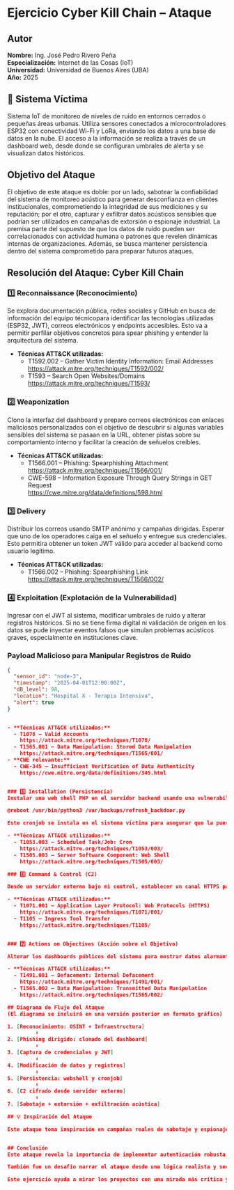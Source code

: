 # Ejercicio Cyber Kill Chain – Ataque

## Autor
**Nombre:** Ing. José Pedro Rivero Peña  
**Especialización:** Internet de las Cosas (IoT)  
**Universidad:** Universidad de Buenos Aires (UBA)  
**Año:** 2025  

## 📡 Sistema Víctima
Sistema IoT de monitoreo de niveles de ruido en entornos cerrados o pequeñas áreas urbanas. Utiliza sensores conectados a microcontroladores ESP32 con conectividad Wi-Fi y LoRa, enviando los datos a una base de datos en la nube. El acceso a la información se realiza a través de un dashboard web, desde donde se configuran umbrales de alerta y se visualizan datos históricos.

## Objetivo del Ataque
El objetivo de este ataque es doble: por un lado, sabotear la confiabilidad del sistema de monitoreo acústico para generar desconfianza en clientes institucionales, comprometiendo la integridad de sus mediciones y su reputación; por el otro, capturar y exfiltrar datos acústicos sensibles que podrían ser utilizados en campañas de extorsión o espionaje industrial. La premisa parte del supuesto de que los datos de ruido pueden ser correlacionados con actividad humana o patrones que revelen dinámicas internas de organizaciones. Además, se busca mantener persistencia dentro del sistema comprometido para preparar futuros ataques.

## Resolución del Ataque: Cyber Kill Chain

### 1️⃣ Reconnaissance (Reconocimiento)
Se explora documentación pública, redes sociales y GitHub en busca de información del equipo técnicopara identificar las tecnologías utilizadas (ESP32, JWT), correos electrónicos y endpoints accesibles. Esto va a permitir perfilar objetivos concretos para spear phishing y entender la arquitectura del sistema.

- **Técnicas ATT&CK utilizadas:**
  - T1592.002 – Gather Victim Identity Information: Email Addresses  
    https://attack.mitre.org/techniques/T1592/002/
  - T1593 – Search Open Websites/Domains  
    https://attack.mitre.org/techniques/T1593/
    
### 2️⃣ Weaponization 

Clono la interfaz del dashboard y preparo correos electrónicos con enlaces maliciosos personalizados con el objetivo de descubrir si algunas variables sensibles del sistema se pasaan en la URL, obtener pistas sobre su comportamiento interno y facilitar la creación de señuelos creíbles.

- **Técnicas ATT&CK utilizadas:**
  - T1566.001 – Phishing: Spearphishing Attachment  
    https://attack.mitre.org/techniques/T1566/001/
  - CWE-598 – Information Exposure Through Query Strings in GET Request  
    https://cwe.mitre.org/data/definitions/598.html

### 3️⃣ Delivery 

Distribuir los correos usando SMTP anónimo y campañas dirigidas. Esperar que uno de los operadores caiga en el señuelo y entregue sus credenciales. Esto permitira obtener un token JWT válido para acceder al backend como usuario legítimo.

- **Técnicas ATT&CK utilizadas:**
  - T1566.002 – Phishing: Spearphishing Link  
    https://attack.mitre.org/techniques/T1566/002/

### 4️⃣ Exploitation (Explotación de la Vulnerabilidad)
Ingresar con el JWT al sistema, modificar umbrales de ruido y alterar registros históricos. Si no se tiene firma digital ni validación de origen en los datos se pude inyectar eventos falsos que simulan problemas acústicos graves, especialmente en instituciones clave.

### Payload Malicioso para Manipular Registros de Ruido

```json
{
  "sensor_id": "node-3",
  "timestamp": "2025-04-01T12:00:00Z",
  "dB_level": 98,
  "location": "Hospital X - Terapia Intensiva",
  "alert": true
}


- **Técnicas ATT&CK utilizadas:**
  - T1078 – Valid Accounts  
    https://attack.mitre.org/techniques/T1078/
  - T1565.001 – Data Manipulation: Stored Data Manipulation  
    https://attack.mitre.org/techniques/T1565/001/
- **CWE relevante:**
  - CWE-345 – Insufficient Verification of Data Authenticity  
    https://cwe.mitre.org/data/definitions/345.html


### 5️⃣ Installation (Persistencia)
Instalar una web shell PHP en el servidor backend usando una vulnerabilidad en la API. Luego programar tareas periódicas (cron) para restaurar la puerta trasera y asegurarme de que sobreviviera a reinicios o intentos de remediación.

@reboot /usr/bin/python3 /var/backups/refresh_backdoor.py

Este cronjob se instala en el sistema víctima para asegurar que la puerta trasera (webshell o script de control) se ejecute automáticamente cada vez que el servidor se reinicie.

- **Técnicas ATT&CK utilizadas:**
  - T1053.003 – Scheduled Task/Job: Cron  
    https://attack.mitre.org/techniques/T1053/003/
  - T1505.003 – Server Software Component: Web Shell  
    https://attack.mitre.org/techniques/T1505/003/

### 6️⃣ Command & Control (C2)

Desde un servidor externo bajo mi control, establecer un canal HTTPS para monitorear la operación, subir scripts y automatizar comandos maliciosos. Usar scripts en Python para mantener sincronización entre la shell remota y el entorno C2

- **Técnicas ATT&CK utilizadas:**
  - T1071.001 – Application Layer Protocol: Web Protocols (HTTPS)  
    https://attack.mitre.org/techniques/T1071/001/
  - T1105 – Ingress Tool Transfer  
    https://attack.mitre.org/techniques/T1105/


### 7️⃣ Actions on Objectives (Acción sobre el Objetivo)

Alterar los dashboards públicos del sistema para mostrar datos alarmantes falsos. En paralelo enviar comunicaciones anónimas sugiriendo que los registros de audio podrían publicarse si no se realizaba un pago. Esto dañó la reputación del sistema e inutilizar en ambientes críticos.

- **Técnicas ATT&CK utilizadas:**
  - T1491.001 – Defacement: Internal Defacement  
    https://attack.mitre.org/techniques/T1491/001/
  - T1565.002 – Data Manipulation: Transmitted Data Manipulation  
    https://attack.mitre.org/techniques/T1565/002/

## Diagrama de Flujo del Ataque
(El diagrama se incluirá en una versión posterior en formato gráfico)

1. [Reconocimiento: OSINT + Infraestructura]
         ⬇
2. [Phishing dirigido: clonado del dashboard]
         ⬇
3. [Captura de credenciales y JWT]
         ⬇
4. [Modificación de datos y registros]
         ⬇
5. [Persistencia: webshell y cronjob]
         ⬇
6. [C2 cifrado desde servidor externo]
         ⬇
7. [Sabotaje + extorsión + exfiltración acústica]

## 💡 Inspiración del Ataque

Este ataque toma inspiración en campañas reales de sabotaje y espionaje industrial como STUXNET, donde un sistema autónomo y aislado fue manipulado mediante vectores físicos y digitales para afectar procesos industriales críticos. Aunque el sistema víctima en este caso se limita a monitoreo ambiental, sus datos pueden representar patrones de comportamiento humano y rutinas organizacionales, lo que lo convierte en una fuente de inteligencia pasiva valiosa.


## Conclusión
Este ataque revela la importancia de implementar autenticación robusta, validación de datos, cifrado de extremo a extremo y control de acceso por niveles. A través de vulnerabilidades aparentemente menores, fue posible comprometer por completo un sistema crítico de monitoreo ambiental.

También fue un desafío narrar el ataque desde una lógica realista y secuencial, utilizando el enfoque de la Cyber Kill Chain, que permitió visualizar cómo un incidente de seguridad puede evolucionar etapa por etapa, hasta escalar en consecuencias que afectan a usuarios, instituciones y entornos sociales.

Este ejercicio ayuda a mirar los proyectos con una mirada más crítica y consciente: cada línea de código, cada endpoint, cada sensor, puede convertirse en un punto de entrada si no se lo protege adecuadamente. 
